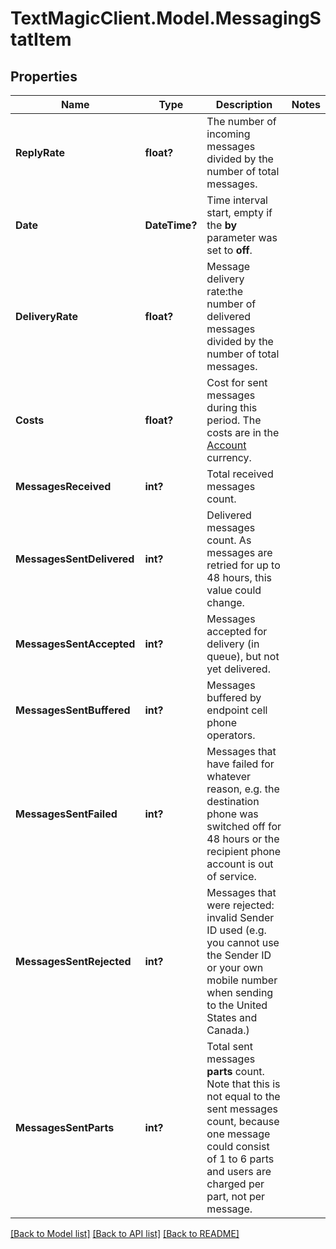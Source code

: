 # TextMagicClient.Model.MessagingStatItem
## Properties

Name | Type | Description | Notes
------------ | ------------- | ------------- | -------------
**ReplyRate** | **float?** | The number of incoming messages divided by the number of total messages. | 
**Date** | **DateTime?** | Time interval start, empty if the **by** parameter was set to **off**.  | 
**DeliveryRate** | **float?** | Message delivery rate:the number of delivered messages divided by the number of total messages. | 
**Costs** | **float?** | Cost for sent messages during this period. The costs are in the [Account](http://docs.textmagictesting.com/#tag/User) currency.  | 
**MessagesReceived** | **int?** | Total received messages count. | 
**MessagesSentDelivered** | **int?** | Delivered messages count. As messages are retried for up to 48 hours, this value could change. | 
**MessagesSentAccepted** | **int?** | Messages accepted for delivery (in queue), but not yet delivered. | 
**MessagesSentBuffered** | **int?** | Messages buffered by endpoint cell phone operators. | 
**MessagesSentFailed** | **int?** | Messages that have failed for whatever reason, e.g. the destination phone was switched off for 48 hours or the recipient phone account is out of service. | 
**MessagesSentRejected** | **int?** | Messages that were rejected: invalid Sender ID used (e.g. you cannot use the Sender ID or your own mobile number when sending to the United States and Canada.)  | 
**MessagesSentParts** | **int?** | Total sent messages **parts** count. Note that this is not equal to the sent messages count, because one message could consist of 1 to 6 parts and users are charged per part, not per message. | 

[[Back to Model list]](../README.md#documentation-for-models) [[Back to API list]](../README.md#documentation-for-api-endpoints) [[Back to README]](../README.md)

